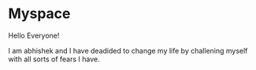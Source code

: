 # Myspace

Hello Everyone!

I am abhishek and I have deadided to change my life by challening myself with all sorts of fears I have.

